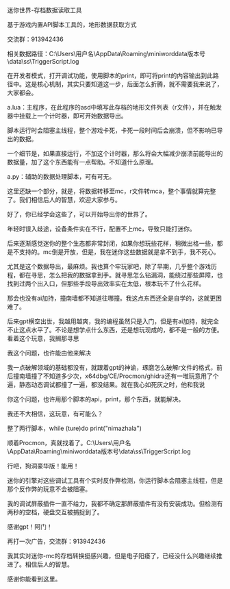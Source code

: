 迷你世界-存档数据读取工具

基于游戏内置API脚本工具的，地形数据获取方式

交流群：913942436

相关数据路径：C:\Users\用户名\AppData\Roaming\miniworddata版本号\data\ss\TriggerScript.log

在开发者模式，打开调试功能，使用脚本的print，即可将print的内容输出到此路径中。这是核心机制，其实只要知道这一步，后面怎么折腾，就不需要我来说了，大家都会。

a.lua：主程序，在此程序的asd中填写此存档的地形文件列表（r文件），并在触发器中挂载上一个计时器，即可开始数据导出。

脚本运行时会阻塞主线程，整个游戏卡死，卡死一段时间后会崩溃，但不影响已导出的数据。

一个细节是，如果直接运行，不加这个计时器，那么将会大幅减少崩溃前能导出的数据量，加了这个东西能有一点帮助。不知道什么原理。

a.py：辅助的数据处理脚本，可有可无。

这里还缺一个部分，就是，将数据转移至mc，r文件转mca，整个事情就算完整了。我们相信后人的智慧，欢迎大家参与。

好了，你已经学会这些了，可以开始导出你的世界了。

年轻时误入歧途，设备条件实在不行，配置不上mc，导致只能打迷你。

后来逐渐感觉迷你的整个生态都非常封闭，如果你想玩些花样，稍微出格一些，都是不支持的。mc倒是开放，但是，我在迷你这些数据就是拿不到手，我不死心。

尤其是这个数据导出，最麻烦。我也算个牢玩家吧，除了早期，几乎整个游戏历程，都在寻思，怎么把我的数据拿到手。就寻思怎么钻漏洞，能绕过那些屏障，也找到过两个出入口，但那些手段导出效率实在太低，根本玩不了什么花样。

那会也没有ai加持，撞南墙都不知道往哪撞。我这点东西还全是自学的，这就更困难了。

后来gpt横空出世，我越用越爽，我的编程虽然只是入门，但是有ai加持，就完全不止这点水平了。不论是想学点什么东西，还是想玩现成的，都不是一般的方便。看着这个玩意，我搁那寻思

我这个问题，也许能由他来解决

我一点破解领域的基础都没有，就跟着gpt的神谕，琢磨怎么破解r文件的格式，前后撞南墙撞了不知道多少次，x64dbg/CE/Procmon/ghidra还有一堆玩意用了个遍，静态动态调试都撞了一遍，都没结果。就在我心如死灰之时，他和我说

你这个问题，也许用那个脚本的api，print，那个东西，就能解决。

我还不大相信，这玩意，有可能么？

整了两行脚本，while (ture)do print("nimazhala")

顺着Procmon，真就找着了。C:\Users\用户名\AppData\Roaming\miniworddata版本号\data\ss\TriggerScript.log

行吧，狗洞豪华版！能用！

迷你的引擎对这些调试工具有个实时反作弊检测，你运行脚本会阻塞主线程，但是那个反作弊的玩意不会被阻塞。

我的调试屏蔽插件一直不给力，我都不确定那屏蔽插件有没有安装成功。但检测有两秒的空档，硬盘交互被捕捉到了。

感谢gpt！阿门！

再打一次广告，交流群：913942436

我其实对迷你-mc的存档转换挺感兴趣，但是电子阳痿了，已经没什么兴趣继续推进了。相信后人的智慧。

感谢你能看到这里。
